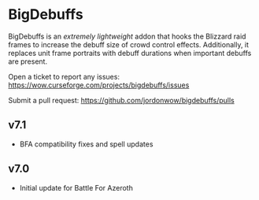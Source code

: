 # BigDebuffs

BigDebuffs is an _extremely lightweight_ addon that hooks the Blizzard raid frames to increase the debuff size of crowd control effects. Additionally, it replaces unit frame portraits with debuff durations when important debuffs are present.

Open a ticket to report any issues:
https://wow.curseforge.com/projects/bigdebuffs/issues

Submit a pull request:
https://github.com/jordonwow/bigdebuffs/pulls

## v7.1

* BFA compatibility fixes and spell updates

## v7.0

* Initial update for Battle For Azeroth
